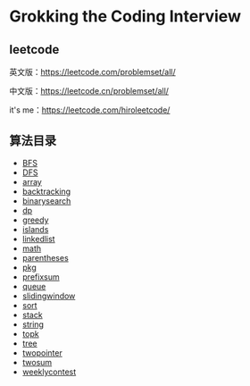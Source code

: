# Grokking the Coding Interview

## leetcode

英文版：https://leetcode.com/problemset/all/

中文版：https://leetcode.cn/problemset/all/

it's me：https://leetcode.com/hiroleetcode/

## 算法目录

- [BFS](BFS)
- [DFS](DFS)
- [array](array)
- [backtracking](backtracking)
- [binarysearch](binarysearch)
- [dp](dp)
- [greedy](greedy)
- [islands](islands)
- [linkedlist](linkedlist)
- [math](math)
- [parentheses](parentheses)
- [pkg](pkg)
- [prefixsum](prefixsum)
- [queue](queue)
- [slidingwindow](slidingwindow)
- [sort](sort)
- [stack](stack)
- [string](string)
- [topk](topk)
- [tree](tree)
- [twopointer](twopointer)
- [twosum](twosum)
- [weeklycontest](weeklycontest)
